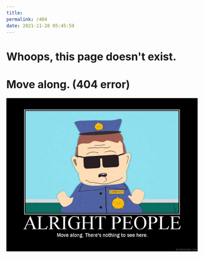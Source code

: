```yaml
---
title: 
permalink: /404
date: 2021-11-28 05:45:59
---
```

# Whoops, this page doesn't exist.
# Move along. (404 error)
![](/images/404-southpark.jpg)